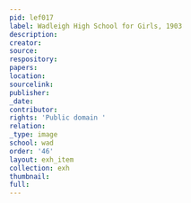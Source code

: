 ```yaml
---
pid: lef017
label: Wadleigh High School for Girls, 1903
description:
creator:
source:
respository:
papers:
location:
sourcelink:
publisher:
_date:
contributor:
rights: 'Public domain '
relation:
_type: image
school: wad
order: '46'
layout: exh_item
collection: exh
thumbnail:
full:
---
```

